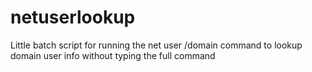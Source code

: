 # netuserlookup
Little batch script for running the net user /domain command to lookup domain user info without typing the full command
